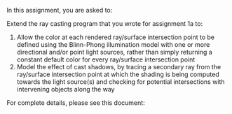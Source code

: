 In this assignment, you are asked to:

Extend the ray casting program that you wrote for assignment 1a to:
1. Allow the color at each rendered ray/surface intersection point to be defined using the Blinn-Phong illumination model with one or more directional and/or point light sources, rather than simply returning a constant default color for every ray/surface intersection point
2. Model the effect of cast shadows, by tracing a secondary ray from the ray/surface intersection point at which the shading is being computed towards the light source(s) and checking for potential intersections with intervening objects along the way

For complete details, please see this document:
